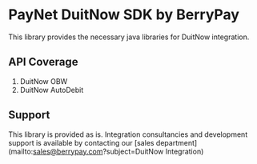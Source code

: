 # PayNet DuitNow SDK by BerryPay

This library provides the necessary java libraries for DuitNow integration.

## API Coverage

1. DuitNow OBW
2. DuitNow AutoDebit

## Support

This library is provided as is. Integration consultancies and development support is available by contacting our [sales department](mailto:sales@berrypay.com?subject=DuitNow Integration)
